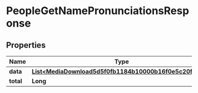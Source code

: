 

# PeopleGetNamePronunciationsResponse


## Properties

| Name | Type | Description | Notes |
|------------ | ------------- | ------------- | -------------|
|**data** | [**List&lt;MediaDownload5d5f0fb1184b10000b16f0e5c20f0000&gt;**](MediaDownload5d5f0fb1184b10000b16f0e5c20f0000.md) |  |  [optional] |
|**total** | **Long** |  |  [optional] |



